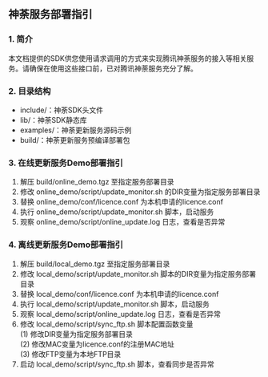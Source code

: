 ## 神荼服务部署指引



### 1. 简介

本文档提供的SDK供您使用请求调用的方式来实现腾讯神荼服务的接入等相关服务。请确保在使用这些接口前，已对腾讯神荼服务充分了解。



### 2. 目录结构

- include/：神荼SDK头文件
- lib/：神荼SDK静态库
- examples/：神荼更新服务源码示例
- build/：神荼更新服务预编译部署包



### 3. 在线更新服务Demo部署指引

1. 解压 build/online_demo.tgz 至指定服务部署目录
2. 修改 online_demo/script/update_monitor.sh 的DIR变量为指定服务部署目录
3. 替换 online_demo/conf/licence.conf 为本机申请的licence.conf
4. 执行 online_demo/script/update_monitor.sh 脚本，启动服务
5. 观察 online_demo/script/online_update.log 日志，查看是否异常



### 4. 离线更新服务Demo部署指引

1. 解压 build/local_demo.tgz 至指定服务部署目录
2. 修改 local_demo/script/update_monitor.sh 脚本的DIR变量为指定服务部署目录
3. 替换 local_demo/conf/licence.conf 为本机申请的licence.conf
4. 执行 local_demo/script/update_monitor.sh 脚本，启动服务
5. 观察 local_demo/script/online_update.log 日志，查看是否异常
6. 修改 local_demo/script/sync_ftp.sh 脚本配置函数变量</br>
   (1) 修改DIR变量为指定服务部署目录</br>
   (2) 修改MAC变量为licence.conf的注册MAC地址</br>
   (3) 修改FTP变量为本地FTP目录</br>
7. 启动 local_demo/script/sync_ftp.sh 脚本，查看同步是否异常
